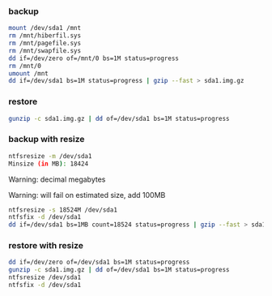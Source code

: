 ### backup

```bash
mount /dev/sda1 /mnt
rm /mnt/hiberfil.sys
rm /mnt/pagefile.sys
rm /mnt/swapfile.sys
dd if=/dev/zero of=/mnt/0 bs=1M status=progress
rm /mnt/0
umount /mnt
dd if=/dev/sda1 bs=1M status=progress | gzip --fast > sda1.img.gz
```

### restore

```bash
gunzip -c sda1.img.gz | dd of=/dev/sda1 bs=1M status=progress
```

### backup with resize

```bash
ntfsresize -m /dev/sda1
Minsize (in MB): 18424
```

Warning: decimal megabytes

Warning: will fail on estimated size, add 100MB


```bash
ntfsresize -s 18524M /dev/sda1
ntfsfix -d /dev/sda1
dd if=/dev/sda1 bs=1MB count=18524 status=progress | gzip --fast > sda1.img.gz
```

### restore with resize

```bash
dd if=/dev/zero of=/dev/sda1 bs=1M status=progress
gunzip -c sda1.img.gz | dd of=/dev/sda1 bs=1M status=progress
ntfsresize /dev/sda1
ntfsfix -d /dev/sda1
```
